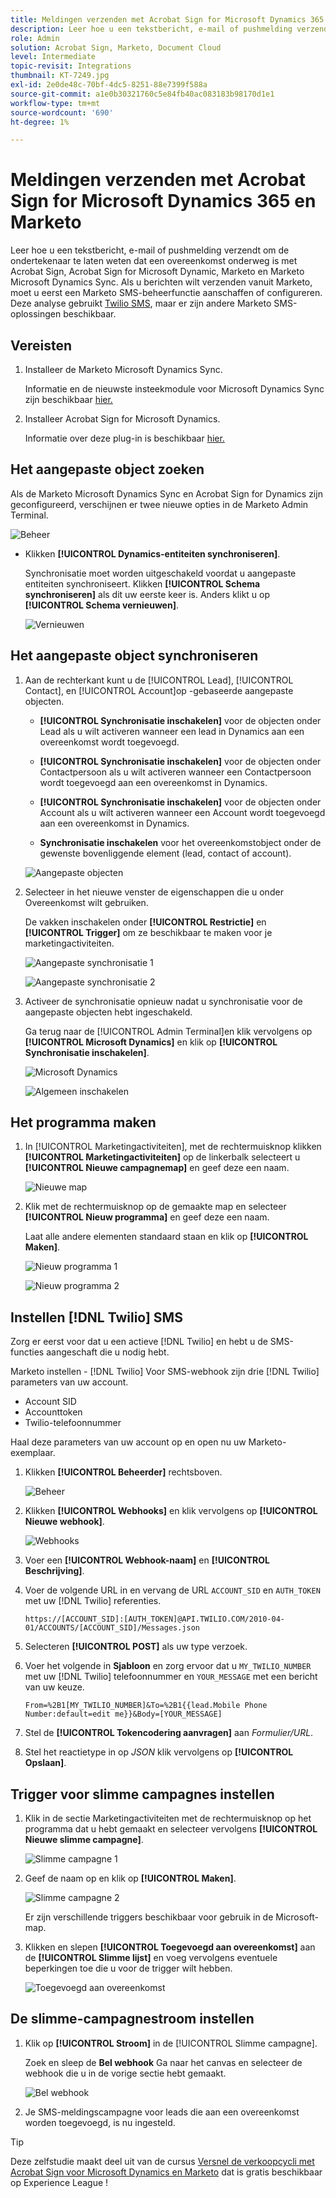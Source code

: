 ```yaml
---
title: Meldingen verzenden met Acrobat Sign for Microsoft Dynamics 365 en Marketo
description: Leer hoe u een tekstbericht, e-mail of pushmelding verzendt om de ondertekenaar te laten weten dat een overeenkomst onderweg is
role: Admin
solution: Acrobat Sign, Marketo, Document Cloud
level: Intermediate
topic-revisit: Integrations
thumbnail: KT-7249.jpg
exl-id: 2e0de48c-70bf-4dc5-8251-88e7399f588a
source-git-commit: a1e0b30321760c5e84fb40ac083183b98170d1e1
workflow-type: tm+mt
source-wordcount: '690'
ht-degree: 1%

---
```


# Meldingen verzenden met Acrobat Sign for Microsoft Dynamics 365 en Marketo

Leer hoe u een tekstbericht, e-mail of pushmelding verzendt om de ondertekenaar te laten weten dat een overeenkomst onderweg is met Acrobat Sign, Acrobat Sign for Microsoft Dynamic, Marketo en Marketo Microsoft Dynamics Sync. Als u berichten wilt verzenden vanuit Marketo, moet u eerst een Marketo SMS-beheerfunctie aanschaffen of configureren. Deze analyse gebruikt [Twilio SMS](https://launchpoint.marketo.com/twilio/twilio-sms-for-marketo/), maar er zijn andere Marketo SMS-oplossingen beschikbaar.

## Vereisten

1. Installeer de Marketo Microsoft Dynamics Sync.

   Informatie en de nieuwste insteekmodule voor Microsoft Dynamics Sync zijn beschikbaar [hier.](https://experienceleague.adobe.com/docs/marketo/using/product-docs/crm-sync/microsoft-dynamics/marketo-plugin-releases-for-microsoft-dynamics.html)

1. Installeer Acrobat Sign for Microsoft Dynamics.

   Informatie over deze plug-in is beschikbaar [hier.](https://helpx.adobe.com/ca/sign/using/microsoft-dynamics-integration-installation-guide.html)

## Het aangepaste object zoeken

Als de Marketo Microsoft Dynamics Sync en Acrobat Sign for Dynamics zijn geconfigureerd, verschijnen er twee nieuwe opties in de Marketo Admin Terminal.

![Beheer](assets/adminTerminal.png)

* Klikken **[!UICONTROL Dynamics-entiteiten synchroniseren]**.

   Synchronisatie moet worden uitgeschakeld voordat u aangepaste entiteiten synchroniseert. Klikken **[!UICONTROL Schema synchroniseren]** als dit uw eerste keer is. Anders klikt u op **[!UICONTROL Schema vernieuwen]**.

   ![Vernieuwen](assets/refreshSchema.png)

## Het aangepaste object synchroniseren

1. Aan de rechterkant kunt u de [!UICONTROL Lead], [!UICONTROL Contact], en [!UICONTROL Account]op -gebaseerde aangepaste objecten.

   * **[!UICONTROL Synchronisatie inschakelen]** voor de objecten onder Lead als u wilt activeren wanneer een lead in Dynamics aan een overeenkomst wordt toegevoegd.

   * **[!UICONTROL Synchronisatie inschakelen]** voor de objecten onder Contactpersoon als u wilt activeren wanneer een Contactpersoon wordt toegevoegd aan een overeenkomst in Dynamics.

   * **[!UICONTROL Synchronisatie inschakelen]** voor de objecten onder Account als u wilt activeren wanneer een Account wordt toegevoegd aan een overeenkomst in Dynamics.

   * **Synchronisatie inschakelen** voor het overeenkomstobject onder de gewenste bovenliggende element (lead, contact of account).

   ![Aangepaste objecten](assets/enableSyncDynamics.png)

1. Selecteer in het nieuwe venster de eigenschappen die u onder Overeenkomst wilt gebruiken.

   De vakken inschakelen onder **[!UICONTROL Restrictie]** en **[!UICONTROL Trigger]** om ze beschikbaar te maken voor je marketingactiviteiten.

   ![Aangepaste synchronisatie 1](assets/entitySync1.png)

   ![Aangepaste synchronisatie 2](assets/entitySync2.png)

1. Activeer de synchronisatie opnieuw nadat u synchronisatie voor de aangepaste objecten hebt ingeschakeld.

   Ga terug naar de [!UICONTROL Admin Terminal]en klik vervolgens op **[!UICONTROL Microsoft Dynamics]** en klik op **[!UICONTROL Synchronisatie inschakelen]**.

   ![Microsoft Dynamics](assets/microsoftDynamics.png)

   ![Algemeen inschakelen](assets/enableGlobalDynamics.png)

## Het programma maken

1. In [!UICONTROL Marketingactiviteiten], met de rechtermuisknop klikken **[!UICONTROL Marketingactiviteiten]** op de linkerbalk selecteert u **[!UICONTROL Nieuwe campagnemap]** en geef deze een naam.

   ![Nieuwe map](assets/newFolder.png)

1. Klik met de rechtermuisknop op de gemaakte map en selecteer **[!UICONTROL Nieuw programma]** en geef deze een naam.

   Laat alle andere elementen standaard staan en klik op **[!UICONTROL Maken]**.

   ![Nieuw programma 1](assets/newProgram1.png)

   ![Nieuw programma 2](assets/newProgram2.png)

## Instellen [!DNL Twilio] SMS

Zorg er eerst voor dat u een actieve [!DNL Twilio] en hebt u de SMS-functies aangeschaft die u nodig hebt.

Marketo instellen - [!DNL Twilio] Voor SMS-webhook zijn drie [!DNL Twilio] parameters van uw account.

* Account SID
* Accounttoken
* Twilio-telefoonnummer

Haal deze parameters van uw account op en open nu uw Marketo-exemplaar.

1. Klikken **[!UICONTROL Beheerder]** rechtsboven.

   ![Beheer](assets/adminTab.png)

1. Klikken **[!UICONTROL Webhooks]** en klik vervolgens op **[!UICONTROL Nieuwe webhook]**.

   ![Webhooks](assets/webhooks.png)

1. Voer een **[!UICONTROL Webhook-naam]** en **[!UICONTROL Beschrijving]**.

1. Voer de volgende URL in en vervang de URL `ACCOUNT_SID` en `AUTH_TOKEN` met uw [!DNL Twilio] referenties.

   ```
   https://[ACCOUNT_SID]:[AUTH_TOKEN]@API.TWILIO.COM/2010-04-01/ACCOUNTS/[ACCOUNT_SID]/Messages.json
   ```

1. Selecteren **[!UICONTROL POST]** als uw type verzoek.

1. Voer het volgende in **Sjabloon** en zorg ervoor dat u `MY_TWILIO_NUMBER` met uw [!DNL Twilio] telefoonnummer en `YOUR_MESSAGE` met een bericht van uw keuze.

   ```
   From=%2B1[MY_TWILIO_NUMBER]&To=%2B1{{lead.Mobile Phone Number:default=edit me}}&Body=[YOUR_MESSAGE]
   ```

1. Stel de **[!UICONTROL Tokencodering aanvragen]** aan *Formulier/URL*.

1. Stel het reactietype in op *JSON* klik vervolgens op **[!UICONTROL Opslaan]**.

## Trigger voor slimme campagnes instellen

1. Klik in de sectie Marketingactiviteiten met de rechtermuisknop op het programma dat u hebt gemaakt en selecteer vervolgens **[!UICONTROL Nieuwe slimme campagne]**.

   ![Slimme campagne 1](assets/smartCampaign1.png)

1. Geef de naam op en klik op **[!UICONTROL Maken]**.

   ![Slimme campagne 2](assets/smartCampaign3.png)

   Er zijn verschillende triggers beschikbaar voor gebruik in de Microsoft-map.

1. Klikken en slepen **[!UICONTROL Toegevoegd aan overeenkomst]** aan de **[!UICONTROL Slimme lijst]** en voeg vervolgens eventuele beperkingen toe die u voor de trigger wilt hebben.

   ![Toegevoegd aan overeenkomst](assets/addedToAgreementDynamics.png)

## De slimme-campagnestroom instellen

1. Klik op **[!UICONTROL Stroom]** in de [!UICONTROL Slimme campagne].

   Zoek en sleep de **Bel webhook** Ga naar het canvas en selecteer de webhook die u in de vorige sectie hebt gemaakt.

   ![Bel webhook](assets/callWebhook.png)

1. Je SMS-meldingscampagne voor leads die aan een overeenkomst worden toegevoegd, is nu ingesteld.
>[!TIP]
>
>Deze zelfstudie maakt deel uit van de cursus [Versnel de verkoopcycli met Acrobat Sign voor Microsoft Dynamics en Marketo](https://experienceleague.adobe.com/?recommended=Sign-U-1-2021.1) dat is gratis beschikbaar op Experience League !